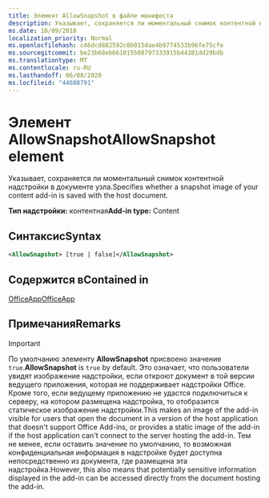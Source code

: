 ```yaml
---
title: Элемент AllowSnapshot в файле манифеста
description: Указывает, сохраняется ли моментальный снимок контентной надстройки в документе узла.
ms.date: 10/09/2018
localization_priority: Normal
ms.openlocfilehash: c46dcd882592c0b015dae4b9774533b96fe75cfe
ms.sourcegitcommit: be23b68eb661015508797333915b44381dd29bdb
ms.translationtype: MT
ms.contentlocale: ru-RU
ms.lasthandoff: 06/08/2020
ms.locfileid: "44608791"
---
```

# <a name="allowsnapshot-element"></a><span data-ttu-id="f7219-103">Элемент AllowSnapshot</span><span class="sxs-lookup"><span data-stu-id="f7219-103">AllowSnapshot element</span></span>

<span data-ttu-id="f7219-104">Указывает, сохраняется ли моментальный снимок контентной надстройки в документе узла.</span><span class="sxs-lookup"><span data-stu-id="f7219-104">Specifies whether a snapshot image of your content add-in is saved with the host document.</span></span>

<span data-ttu-id="f7219-105">**Тип надстройки:** контентная</span><span class="sxs-lookup"><span data-stu-id="f7219-105">**Add-in type:** Content</span></span>

## <a name="syntax"></a><span data-ttu-id="f7219-106">Синтаксис</span><span class="sxs-lookup"><span data-stu-id="f7219-106">Syntax</span></span>

```XML
<AllowSnapshot> [true | false]</AllowSnapshot>
```

## <a name="contained-in"></a><span data-ttu-id="f7219-107">Содержится в</span><span class="sxs-lookup"><span data-stu-id="f7219-107">Contained in</span></span>

[<span data-ttu-id="f7219-108">OfficeApp</span><span class="sxs-lookup"><span data-stu-id="f7219-108">OfficeApp</span></span>](officeapp.md)

## <a name="remarks"></a><span data-ttu-id="f7219-109">Примечания</span><span class="sxs-lookup"><span data-stu-id="f7219-109">Remarks</span></span>

 > [!IMPORTANT]
 > <span data-ttu-id="f7219-110">По умолчанию элементу **AllowSnapshot** присвоено значение `true`.</span><span class="sxs-lookup"><span data-stu-id="f7219-110">**AllowSnapshot** is `true` by default.</span></span> <span data-ttu-id="f7219-111">Это означает, что пользователи увидят изображение надстройки, если откроют документ в той версии ведущего приложения, которая не поддерживает надстройки Office. Кроме того, если ведущему приложению не удастся подключиться к серверу, на котором размещена надстройка, то отобразится статическое изображение надстройки.</span><span class="sxs-lookup"><span data-stu-id="f7219-111">This makes an image of the add-in visible for users that open the document in a version of the host application that doesn't support Office Add-ins, or provides a static image of the add-in if the host application can't connect to the server hosting the add-in.</span></span> <span data-ttu-id="f7219-112">Тем не менее, если оставить значение по умолчанию, то возможная конфиденциальная информация в надстройке будет доступна непосредственно из документа, где размещена эта надстройка.</span><span class="sxs-lookup"><span data-stu-id="f7219-112">However, this also means that potentially sensitive information displayed in the add-in can be accessed directly from the document hosting the add-in.</span></span>

